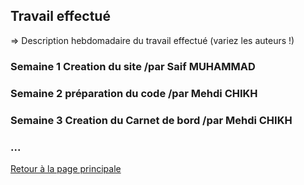  ## Travail effectué 

=> Description hebdomadaire du travail effectué (variez les auteurs !)

### Semaine 1 Creation du site /par Saif MUHAMMAD
### Semaine 2 préparation du code /par Mehdi CHIKH 
### Semaine 3 Creation du Carnet de bord /par Mehdi CHIKH
### ...

<a href="index.html"> Retour à la page principale </a>
